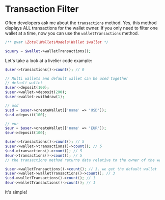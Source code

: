# Transaction Filter

Often developers ask me about the `transactions` method.
Yes, this method displays ALL transactions for the wallet owner.
If you only need to filter one wallet at a time, now you can use the `walletTransactions` method.

```php
/** @var \Zotel\Wallet\Models\Wallet $wallet */

$query = $wallet->walletTransactions();
```

Let's take a look at a livelier code example:
```php
$user->transactions()->count(); // 0

// Multi wallets and default wallet can be used together
// default wallet
$user->deposit(100);
$user->wallet->deposit(200);
$user->wallet->withdraw(1);

// usd
$usd = $user->createWallet(['name' => 'USD']);
$usd->deposit(100);

// eur
$eur = $user->createWallet(['name' => 'EUR']);
$eur->deposit(100);

$user->transactions()->count(); // 5
$user->wallet->transactions()->count(); // 5
$usd->transactions()->count(); // 5
$eur->transactions()->count(); // 5
// the transactions method returns data relative to the owner of the wallet, for all transactions

$user->walletTransactions()->count(); // 3. we get the default wallet
$user->wallet->walletTransactions()->count(); // 3
$usd->walletTransactions()->count(); // 1
$eur->walletTransactions()->count(); // 1
```

It's simple!
